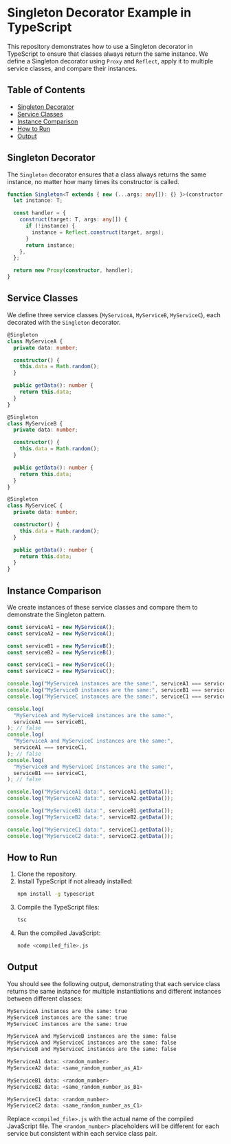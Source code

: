 # Singleton Decorator Example in TypeScript

This repository demonstrates how to use a Singleton decorator in TypeScript to ensure that classes always return the same instance. We define a Singleton decorator using `Proxy` and `Reflect`, apply it to multiple service classes, and compare their instances.

## Table of Contents

- [Singleton Decorator](#singleton-decorator)
- [Service Classes](#service-classes)
- [Instance Comparison](#instance-comparison)
- [How to Run](#how-to-run)
- [Output](#output)

## Singleton Decorator

The `Singleton` decorator ensures that a class always returns the same instance, no matter how many times its constructor is called.

```typescript
function Singleton<T extends { new (...args: any[]): {} }>(constructor: T) {
  let instance: T;

  const handler = {
    construct(target: T, args: any[]) {
      if (!instance) {
        instance = Reflect.construct(target, args);
      }
      return instance;
    },
  };

  return new Proxy(constructor, handler);
}
```

## Service Classes

We define three service classes (`MyServiceA`, `MyServiceB`, `MyServiceC`), each decorated with the `Singleton` decorator.

```typescript
@Singleton
class MyServiceA {
  private data: number;

  constructor() {
    this.data = Math.random();
  }

  public getData(): number {
    return this.data;
  }
}

@Singleton
class MyServiceB {
  private data: number;

  constructor() {
    this.data = Math.random();
  }

  public getData(): number {
    return this.data;
  }
}

@Singleton
class MyServiceC {
  private data: number;

  constructor() {
    this.data = Math.random();
  }

  public getData(): number {
    return this.data;
  }
}
```

## Instance Comparison

We create instances of these service classes and compare them to demonstrate the Singleton pattern.

```typescript
const serviceA1 = new MyServiceA();
const serviceA2 = new MyServiceA();

const serviceB1 = new MyServiceB();
const serviceB2 = new MyServiceB();

const serviceC1 = new MyServiceC();
const serviceC2 = new MyServiceC();

console.log("MyServiceA instances are the same:", serviceA1 === serviceA2); // true
console.log("MyServiceB instances are the same:", serviceB1 === serviceB2); // true
console.log("MyServiceC instances are the same:", serviceC1 === serviceC2); // true

console.log(
  "MyServiceA and MyServiceB instances are the same:",
  serviceA1 === serviceB1,
); // false
console.log(
  "MyServiceA and MyServiceC instances are the same:",
  serviceA1 === serviceC1,
); // false
console.log(
  "MyServiceB and MyServiceC instances are the same:",
  serviceB1 === serviceC1,
); // false

console.log("MyServiceA1 data:", serviceA1.getData());
console.log("MyServiceA2 data:", serviceA2.getData());

console.log("MyServiceB1 data:", serviceB1.getData());
console.log("MyServiceB2 data:", serviceB2.getData());

console.log("MyServiceC1 data:", serviceC1.getData());
console.log("MyServiceC2 data:", serviceC2.getData());
```

## How to Run

1. Clone the repository.
2. Install TypeScript if not already installed:
   ```sh
   npm install -g typescript
   ```
3. Compile the TypeScript files:
   ```sh
   tsc
   ```
4. Run the compiled JavaScript:
   ```sh
   node <compiled_file>.js
   ```

## Output

You should see the following output, demonstrating that each service class returns the same instance for multiple instantiations and different instances between different classes:

```sh
MyServiceA instances are the same: true
MyServiceB instances are the same: true
MyServiceC instances are the same: true

MyServiceA and MyServiceB instances are the same: false
MyServiceA and MyServiceC instances are the same: false
MyServiceB and MyServiceC instances are the same: false

MyServiceA1 data: <random_number>
MyServiceA2 data: <same_random_number_as_A1>

MyServiceB1 data: <random_number>
MyServiceB2 data: <same_random_number_as_B1>

MyServiceC1 data: <random_number>
MyServiceC2 data: <same_random_number_as_C1>
```

Replace `<compiled_file>.js` with the actual name of the compiled JavaScript file. The `<random_number>` placeholders will be different for each service but consistent within each service class pair.
